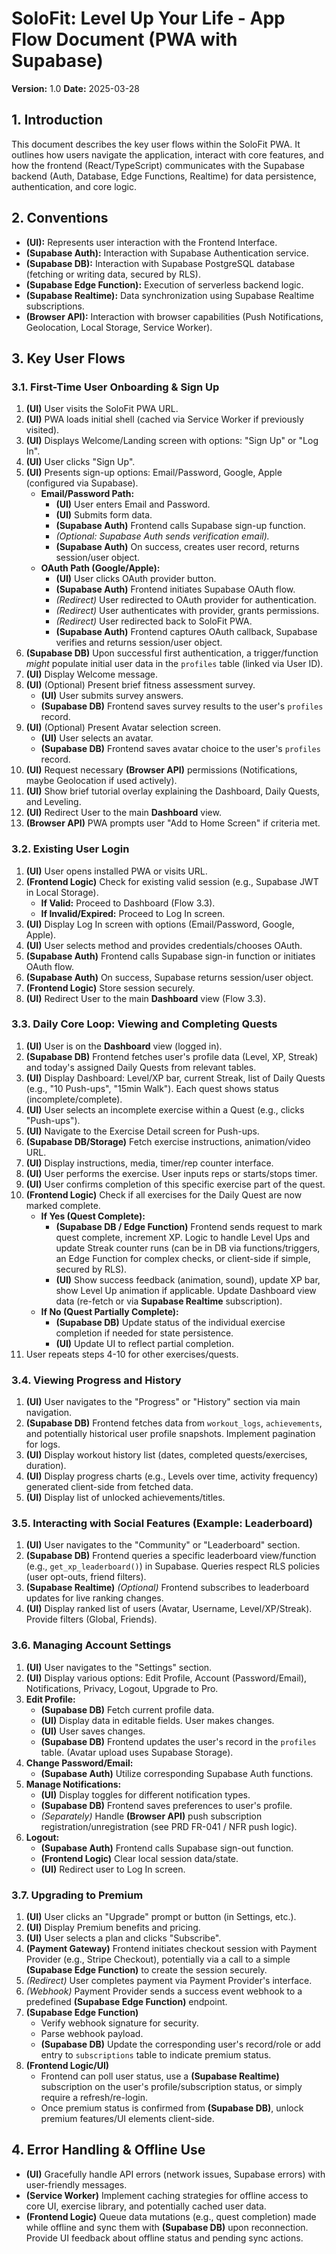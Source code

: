 # SoloFit: Level Up Your Life - App Flow Document (PWA with Supabase)

**Version:** 1.0
**Date:** 2025-03-28

## 1. Introduction

This document describes the key user flows within the SoloFit PWA. It outlines how users navigate the application, interact with core features, and how the frontend (React/TypeScript) communicates with the Supabase backend (Auth, Database, Edge Functions, Realtime) for data persistence, authentication, and core logic.

## 2. Conventions

- **(UI):** Represents user interaction with the Frontend Interface.
- **(Supabase Auth):** Interaction with Supabase Authentication service.
- **(Supabase DB):** Interaction with Supabase PostgreSQL database (fetching or writing data, secured by RLS).
- **(Supabase Edge Function):** Execution of serverless backend logic.
- **(Supabase Realtime):** Data synchronization using Supabase Realtime subscriptions.
- **(Browser API):** Interaction with browser capabilities (Push Notifications, Geolocation, Local Storage, Service Worker).

## 3. Key User Flows

### 3.1. First-Time User Onboarding & Sign Up

1.  **(UI)** User visits the SoloFit PWA URL.
2.  **(UI)** PWA loads initial shell (cached via Service Worker if previously visited).
3.  **(UI)** Displays Welcome/Landing screen with options: "Sign Up" or "Log In".
4.  **(UI)** User clicks "Sign Up".
5.  **(UI)** Presents sign-up options: Email/Password, Google, Apple (configured via Supabase).
    - **Email/Password Path:**
      - **(UI)** User enters Email and Password.
      - **(UI)** Submits form data.
      - **(Supabase Auth)** Frontend calls Supabase sign-up function.
      - _(Optional: Supabase Auth sends verification email)._
      - **(Supabase Auth)** On success, creates user record, returns session/user object.
    - **OAuth Path (Google/Apple):**
      - **(UI)** User clicks OAuth provider button.
      - **(Supabase Auth)** Frontend initiates Supabase OAuth flow.
      - _(Redirect)_ User redirected to OAuth provider for authentication.
      - _(Redirect)_ User authenticates with provider, grants permissions.
      - _(Redirect)_ User redirected back to SoloFit PWA.
      - **(Supabase Auth)** Frontend captures OAuth callback, Supabase verifies and returns session/user object.
6.  **(Supabase DB)** Upon successful first authentication, a trigger/function _might_ populate initial user data in the `profiles` table (linked via User ID).
7.  **(UI)** Display Welcome message.
8.  **(UI)** (Optional) Present brief fitness assessment survey.
    - **(UI)** User submits survey answers.
    - **(Supabase DB)** Frontend saves survey results to the user's `profiles` record.
9.  **(UI)** (Optional) Present Avatar selection screen.
    - **(UI)** User selects an avatar.
    - **(Supabase DB)** Frontend saves avatar choice to the user's `profiles` record.
10. **(UI)** Request necessary **(Browser API)** permissions (Notifications, maybe Geolocation if used actively).
11. **(UI)** Show brief tutorial overlay explaining the Dashboard, Daily Quests, and Leveling.
12. **(UI)** Redirect User to the main **Dashboard** view.
13. **(Browser API)** PWA prompts user "Add to Home Screen" if criteria met.

### 3.2. Existing User Login

1.  **(UI)** User opens installed PWA or visits URL.
2.  **(Frontend Logic)** Check for existing valid session (e.g., Supabase JWT in Local Storage).
    - **If Valid:** Proceed to Dashboard (Flow 3.3).
    - **If Invalid/Expired:** Proceed to Log In screen.
3.  **(UI)** Display Log In screen with options (Email/Password, Google, Apple).
4.  **(UI)** User selects method and provides credentials/chooses OAuth.
5.  **(Supabase Auth)** Frontend calls Supabase sign-in function or initiates OAuth flow.
6.  **(Supabase Auth)** On success, Supabase returns session/user object.
7.  **(Frontend Logic)** Store session securely.
8.  **(UI)** Redirect User to the main **Dashboard** view (Flow 3.3).

### 3.3. Daily Core Loop: Viewing and Completing Quests

1.  **(UI)** User is on the **Dashboard** view (logged in).
2.  **(Supabase DB)** Frontend fetches user's profile data (Level, XP, Streak) and today's assigned Daily Quests from relevant tables.
3.  **(UI)** Display Dashboard: Level/XP bar, current Streak, list of Daily Quests (e.g., "10 Push-ups", "15min Walk"). Each quest shows status (incomplete/complete).
4.  **(UI)** User selects an incomplete exercise within a Quest (e.g., clicks "Push-ups").
5.  **(UI)** Navigate to the Exercise Detail screen for Push-ups.
6.  **(Supabase DB/Storage)** Fetch exercise instructions, animation/video URL.
7.  **(UI)** Display instructions, media, timer/rep counter interface.
8.  **(UI)** User performs the exercise. User inputs reps or starts/stops timer.
9.  **(UI)** User confirms completion of this specific exercise part of the quest.
10. **(Frontend Logic)** Check if all exercises for the Daily Quest are now marked complete.
    - **If Yes (Quest Complete):**
      - **(Supabase DB / Edge Function)** Frontend sends request to mark quest complete, increment XP. Logic to handle Level Ups and update Streak counter runs (can be in DB via functions/triggers, an Edge Function for complex checks, or client-side if simple, secured by RLS).
      - **(UI)** Show success feedback (animation, sound), update XP bar, show Level Up animation if applicable. Update Dashboard view data (re-fetch or via **Supabase Realtime** subscription).
    - **If No (Quest Partially Complete):**
      - **(Supabase DB)** Update status of the individual exercise completion if needed for state persistence.
      - **(UI)** Update UI to reflect partial completion.
11. User repeats steps 4-10 for other exercises/quests.

### 3.4. Viewing Progress and History

1.  **(UI)** User navigates to the "Progress" or "History" section via main navigation.
2.  **(Supabase DB)** Frontend fetches data from `workout_logs`, `achievements`, and potentially historical user profile snapshots. Implement pagination for logs.
3.  **(UI)** Display workout history list (dates, completed quests/exercises, duration).
4.  **(UI)** Display progress charts (e.g., Levels over time, activity frequency) generated client-side from fetched data.
5.  **(UI)** Display list of unlocked achievements/titles.

### 3.5. Interacting with Social Features (Example: Leaderboard)

1.  **(UI)** User navigates to the "Community" or "Leaderboard" section.
2.  **(Supabase DB)** Frontend queries a specific leaderboard view/function (e.g., `get_xp_leaderboard()`) in Supabase. Queries respect RLS policies (user opt-outs, friend filters).
3.  **(Supabase Realtime)** _(Optional)_ Frontend subscribes to leaderboard updates for live ranking changes.
4.  **(UI)** Display ranked list of users (Avatar, Username, Level/XP/Streak). Provide filters (Global, Friends).

### 3.6. Managing Account Settings

1.  **(UI)** User navigates to the "Settings" section.
2.  **(UI)** Display various options: Edit Profile, Account (Password/Email), Notifications, Privacy, Logout, Upgrade to Pro.
3.  **Edit Profile:**
    - **(Supabase DB)** Fetch current profile data.
    - **(UI)** Display data in editable fields. User makes changes.
    - **(UI)** User saves changes.
    - **(Supabase DB)** Frontend updates the user's record in the `profiles` table. (Avatar upload uses Supabase Storage).
4.  **Change Password/Email:**
    - **(Supabase Auth)** Utilize corresponding Supabase Auth functions.
5.  **Manage Notifications:**
    - **(UI)** Display toggles for different notification types.
    - **(Supabase DB)** Frontend saves preferences to user's profile.
    - _(Separately)_ Handle **(Browser API)** push subscription registration/unregistration (see PRD FR-041 / NFR push logic).
6.  **Logout:**
    - **(Supabase Auth)** Frontend calls Supabase sign-out function.
    - **(Frontend Logic)** Clear local session data/state.
    - **(UI)** Redirect user to Log In screen.

### 3.7. Upgrading to Premium

1.  **(UI)** User clicks an "Upgrade" prompt or button (in Settings, etc.).
2.  **(UI)** Display Premium benefits and pricing.
3.  **(UI)** User selects a plan and clicks "Subscribe".
4.  **(Payment Gateway)** Frontend initiates checkout session with Payment Provider (e.g., Stripe Checkout), potentially via a call to a simple **(Supabase Edge Function)** to create the session securely.
5.  _(Redirect)_ User completes payment via Payment Provider's interface.
6.  _(Webhook)_ Payment Provider sends a success event webhook to a predefined **(Supabase Edge Function)** endpoint.
7.  **(Supabase Edge Function)**
    - Verify webhook signature for security.
    - Parse webhook payload.
    - **(Supabase DB)** Update the corresponding user's record/role or add entry to `subscriptions` table to indicate premium status.
8.  **(Frontend Logic/UI)**
    - Frontend can poll user status, use a **(Supabase Realtime)** subscription on the user's profile/subscription status, or simply require a refresh/re-login.
    - Once premium status is confirmed from **(Supabase DB)**, unlock premium features/UI elements client-side.

## 4. Error Handling & Offline Use

- **(UI)** Gracefully handle API errors (network issues, Supabase errors) with user-friendly messages.
- **(Service Worker)** Implement caching strategies for offline access to core UI, exercise library, and potentially cached user data.
- **(Frontend Logic)** Queue data mutations (e.g., quest completion) made while offline and sync them with **(Supabase DB)** upon reconnection. Provide UI feedback about offline status and pending sync actions.
